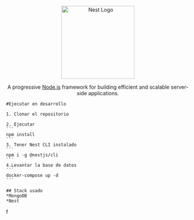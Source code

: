 <p align="center">
  <a href="http://nestjs.com/" target="blank"><img src="https://nestjs.com/img/logo-small.svg" width="200" alt="Nest Logo" /></a>
</p>

[circleci-image]: https://img.shields.io/circleci/build/github/nestjs/nest/master?token=abc123def456
[circleci-url]: https://circleci.com/gh/nestjs/nest

  <p align="center">A progressive <a href="http://nodejs.org" target="_blank">Node.js</a> framework for building efficient and scalable server-side applications.</p>
    <p align="center">

    #Ejecutar en desarrollo

    1. Clonar el repositorio

    2. Ejecutar
    ```
    npm install
    ```
    3. Tener Nest CLI instalado
    ```
    npm i -g @nestjs/cli
    ```
    4.Levantar la base de datos
    ```
    docker-compose up -d
    ```

    ## Stack usado
    *MongoDB
    *Nest
    
f